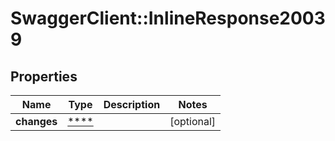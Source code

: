 # SwaggerClient::InlineResponse20039

## Properties
Name | Type | Description | Notes
------------ | ------------- | ------------- | -------------
**changes** | [****](.md) |  | [optional] 

